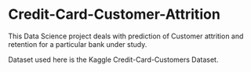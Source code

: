 # Credit-Card-Customer-Attrition
This Data Science project deals with prediction of Customer attrition and retention for a particular bank under study.

Dataset used here is the Kaggle Credit-Card-Customers Dataset.
